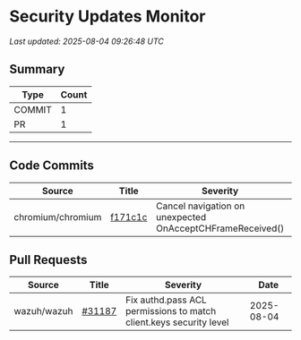 # Security Updates Monitor

*Last updated: 2025-08-04 09:26:48 UTC*

## Summary
| Type | Count |
|------|-------|
| COMMIT | 1 |
| PR | 1 |

---

## Code Commits

| Source | Title | Severity | Date |
|--------|-------|----------|------|
| chromium/chromium | [f171c1c](https://github.com/chromium/chromium/commit/f171c1c9c3c54abc01d22c316b88fa07fe5e96e9) | Cancel navigation on unexpected OnAcceptCHFrameReceived() | 2025-08-04 |

## Pull Requests

| Source | Title | Severity | Date |
|--------|-------|----------|------|
| wazuh/wazuh | [#31187](https://github.com/wazuh/wazuh/pull/31187) | Fix authd.pass ACL permissions to match client.keys security level | 2025-08-04 |

